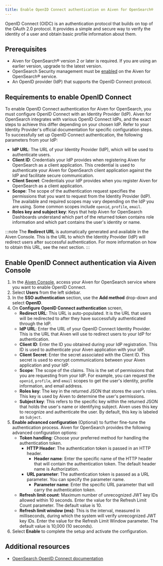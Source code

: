 ```yaml
---
title: Enable OpenID Connect authentication on Aiven for OpenSearch®
---
```


OpenID Connect (OIDC) is an authentication protocol that builds on top
of the OAuth 2.0 protocol. It provides a simple and secure way to verify
the identity of a user and obtain basic profile information about them.

## Prerequisites

-   Aiven for OpenSearch® version 2 or later is required. If you are
    using an earlier version, upgrade to the latest version.
-   OpenSearch Security management must be
    [enabled](/docs/products/opensearch/howto/enable-opensearch-security) on the Aiven for OpenSearch® service.
-   An OpenID provider (IdP) that supports the OpenID Connect protocol.

## Requirements to enable OpenID Connect

To enable OpenID Connect authentication for Aiven for OpenSearch, you
must configure OpenID Connect with an Identity Provider (IdP). Aiven for
OpenSearch integrates with various OpenID Connect IdPs, and the exact
steps to achieve this differ depending on your chosen IdP. Refer to your
Identity Provider\'s official documentation for specific configuration
steps. To successfully set up OpenID Connect authentication, the
following parameters from your IdP:

-   **IdP URL**: The URL of your Identity Provider (IdP), which will be
    used to authenticate users.
-   **Client ID**: Credentials your IdP provides when registering Aiven
    for OpenSearch as a client application. This credential is used to
    authenticate your Aiven for OpenSearch client application against
    the IdP and facilitate secure communication.
-   **Client Secret**: Credentials your IdP provides when you register
    Aiven for OpenSearch as a client application.
-   **Scope**: The scope of the authentication request specifies the
    permissions that you want to request from the Identity Provider
    (IdP). The available and required scopes may vary depending on the
    IdP you are using. Some common scopes include `openid`, `profile`,
    `email`.
-   **Roles key and subject key**: Keys that help Aiven for OpenSearch
    Dashboards understand which part of the returned token contains role
    information and which part contains the user\'s identity or name.

:::note
The **Redirect URL** is automatically generated and available in the
Aiven Console. This is the URL to which the Identity Provider (IdP) will
redirect users after successful authentication. For more information on
how to obtain this URL, see the next section.
:::

## Enable OpenID Connect authentication via Aiven Console

1.  In the [Aiven Console](https://console.aiven.io/), access your Aiven
    for OpenSearch service where you want to enable OpenID Connect.
2.  Select **Users** from the left sidebar.
3.  In the **SSO authentication** section, use the **Add method**
    drop-down and select **OpenID**.
4.  On **Configure OpenID Connect authentication** screen,
    -   **Redirect URL**: This URL is auto-populated. It is the URL that
        users will be redirected to after they have successfully
        authenticated through the IdP.
    -   **IdP URL**: Enter the URL of your OpenID Connect Identity
        Provider. This is the URL that Aiven will use to redirect users
        to your IdP for authentication.
    -   **Client ID**: Enter the ID you obtained during your IdP
        registration. This ID is used to authenticate your Aiven
        application with your IdP.
    -   **Client Secret**: Enter the secret associated with the Client
        ID. This secret is used to encrypt communications between your
        Aiven application and your IdP.
    -   **Scope**: The scope of the claims. This is the set of
        permissions that you are requesting from your IdP. For example,
        you can request the `openid`, `profile`, and `email` scopes to
        get the user\'s identity, profile information, and email
        address.
    -   **Roles key**: The key in the returned JSON that stores the
        user\'s roles. This key is used by Aiven to determine the
        user\'s permissions.
    -   **Subject key**: This refers to the specific key within the
        returned JSON that holds the user\'s name or identifying
        subject. Aiven uses this key to recognize and authenticate the
        user. By default, this key is labeled as `Subject`.
5.  **Enable advanced configuration** (Optional) to further fine-tune
    the authentication process. Aiven for OpenSearch provides the
    following advanced configuration options:
    -   **Token handling**: Choose your preferred method for handling
        the authentication token.
        -   **HTTP Header**: The authentication token is passed in an
            HTTP header.
            -   **Header name**: Enter the specific name of the HTTP
                header that will contain the authentication token. The
                default header name is Authorization.
        -   **URL parameter**: The authentication token is passed as a
            URL parameter. You can specify the parameter name.
            -   **Parameter name**: Enter the specific URL parameter
                that will carry the authentication token.
    -   **Refresh limit count**: Maximum number of unrecognized JWT key
        IDs allowed within 10 seconds. Enter the value for the Refresh
        Limit Count parameter. The default value is 10.
    -   **Refresh limit window (ms)**: This is the interval, measured in
        milliseconds, during which the system will verify unrecognized
        JWT key IDs. Enter the value for the Refresh Limit Window
        parameter. The default value is 10,000 (10 seconds).
6.  Select **Enable** to complete the setup and activate the
    configuration.

## Additional resources

-   [OpenSearch OpenID Connect
    documentation](https://opensearch.org/docs/latest/security/authentication-backends/openid-connect/)
